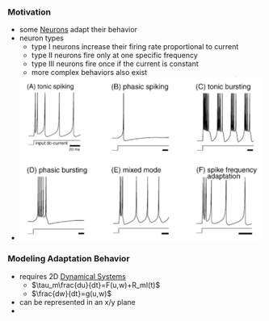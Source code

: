 ### Motivation
+ some [Neurons](Neurons/Neurons.md) adapt their behavior
+ neuron types
	+ type I neurons increase their firing rate proportional to current
	+ type II neurons fire only at one specific frequency
	+ type III neurons fire once if the current is constant
	+ more complex behaviors also exist
+ ![](../../../../z_images/Pasted%20image%2020250616151154.png)
### Modeling Adaptation Behavior
+ requires 2D [Dynamical Systems](Dynamical%20Systems.md)
	+ $\tau_m\frac{du}{dt}=F(u,w)+R_mI(t)$
	+ $\frac{dw}{dt}=g(u,w)$
+ can be represented in an x/y plane
+ 

